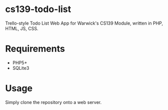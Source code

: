 # cs139-todo-list
Trello-style Todo List Web App for Warwick's CS139 Module, written in PHP, HTML, JS, CSS.

# Requirements

- PHP5+
- SQLite3

# Usage
Simply clone the repository onto a web server.

